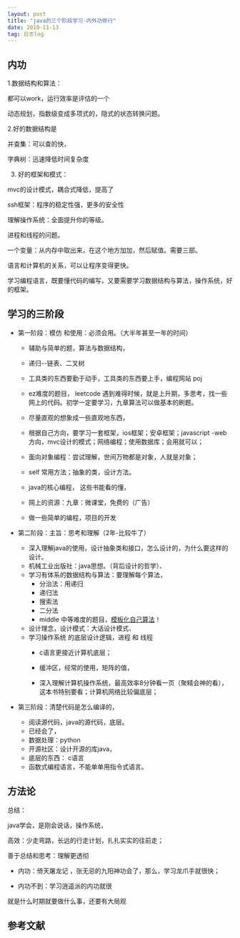 ```yaml
---
layout: post
title: "java的三个阶段学习-内外功修行"
date: 2019-11-13
tag: 日志log
---
```








## 内功

1.数据结构和算法：

都可以work，运行效率是评估的一个

动态规划，指数级变成多项式的，隐式的状态转换问题。



2.好的数据结构是 

并查集：可以查的快，

字典树：迅速降低时间复杂度



3. 好的框架和模式：

mvc的设计模式，耦合式降低，提高了

ssh框架：程序的稳定性强，更多的安全性





理解操作系统：全面提升你的等级。

进程和线程的问题。

一个变量：从内存中取出来，在这个地方加加，然后赋值。需要三部。

语言和计算机的关系，可以让程序变得更快。

学习编程语言，既要懂代码的编写，又要需要学习数据结构与算法，操作系统，好的框架。



## 学习的三阶段

- 第一阶段：模仿 和使用：必须会用。（大半年甚至一年的时间）
  - 辅助与简单的题，算法与数据结构，  
  
  - 递归--链表、二叉树
  
  - 工具类的东西要勤于动手，工具类的东西要上手，编程网站 poj
  
  - ez难度的题目， leetcode 遇到难得时候，就是上升期，多思考，找一些网上的代码。初学一定要学习，九章算法可以做基本的刷题。
  
  - 尽量直观的想象成一些直观地东西，
  
  - 根据自己方向，要学习一套框架，ios框架；安卓框架；javascript -web方向，mvc设计的模式；网络编程；使用数据库；会用就可以；
  
  - 面向对象编程：尝试理解，世间万物都是对象，人就是对象；
  
  - self 常用方法；抽象的类，设计方法。
  
  - java的核心编程， 这些书能看的懂，
  
  - 网上的资源：九章：微课堂，免费的（广告）
  
  - 做一些简单的编程，项目的开发
  
- 第二阶段：主旨：思考和理解（2年-比较牛了）
  - 深入理解java的使用，设计抽象类和接口，怎么设计的，为什么要这样的设计。
  - 机械工业出版社：java思想。（背后设计的哲学）、
  - 学习有体系的数据结构与算法：要理解每个算法，
    - 分治法：用递归
    - 递归法
    - 搜索法
    - 二分法
    - middle 中等难度的题目，<u>模板化自己算法</u>！
  - 设计理念，设计模式：大话设计模式、
  - 学习操作系统 的底层设计逻辑，进程 和 线程
    - c语言更接近计算机底层；
    
    - 缓冲区，经常的使用，矩阵的值，
    
    - 深入理解计算机操作系统，最高效率8分钟看一页（聚精会神的看），这本书特别要看；计算机网络比较偏底层；
    
  
- 第三阶段：清楚代码是怎么编译的，
  - 阅读源代码，java的源代码，底层。
  - 已经会了，
  - 数据处理：python
  - 开源社区：设计开源的库java，
  - 底层的东西： c语言
  - 函数式编程语言，不能单单用指令式语言。





## 方法论

总结：

java学会，是刚会说话，操作系统，

高效：少走弯路，长远的行走计划，扎扎实实的往前走；

善于总结和思考：理解更透彻



- 内功：倚天屠龙记 ，张无忌的九阳神功会了，那么，学习龙爪手就很快；

- 内功不到：学习逍遥派的内功就很





就是什么时期就要做什么事，还要有大局观





## 参考文献

```

```



